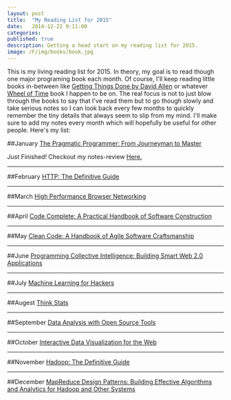 ```yaml
---
layout: post
title:  "My Reading List for 2015"
date:   2014-12-22 9:11:00
categories: 
published: true
description: Getting a head start on my reading list for 2015. 
image: /F/img/books/book.jpg
---
```


This is my living reading list for 2015.  In theory, my goal is to read though one major programing book each month. Of course, I'll keep reading little books in-between like [Getting Things Done by David Allen]( http://amzn.com/0142000280) or whatever [Wheel of Time](http://amzn.com/0812511816) book I happen to be on.  The real focus is not to just blow through the books to say that I've read them but to go though slowly and take serious notes so I can look back every few months to quickly remember the tiny details that always seem to slip from my mind. I'll make sure to add my notes every month which will hopefully be useful for other people.  Here's my list:

##January
[The Pragmatic Programmer: From Journeyman to Master](http://amzn.com/020161622X)

Just Finished! Checkout my notes-review [Here.](/the-pragmatic-programer)

------

##February
[HTTP: The Definitive Guide](http://amzn.com/1565925092)

------

##March
[High Performance Browser Networking](http://amzn.com/1449344763)

------

##April
[Code Complete: A Practical Handbook of Software Construction](http://amzn.com/0735619670)

------

##May
[Clean Code: A Handbook of Agile Software Craftsmanship](http://amzn.com/0132350882)

------

##June
[Programming Collective Intelligence: Building Smart Web 2.0 Applications](http://amzn.com/0596529325)

------

##July
[Machine Learning for Hackers](http://amzn.com/1449303714)

------

##Augest
[Think Stats](http://amzn.com/1449307116)

------

##September
[Data Analysis with Open Source Tools](http://amzn.com/0596802358)

------

##October
[Interactive Data Visualization for the Web](http://amzn.com/1449339735)

------

##November 
[Hadoop: The Definitive Guide](http://amzn.com/1491901632)

------

##December
[MapReduce Design Patterns: Building Effective Algorithms and Analytics for Hadoop and Other Systems](http://amzn.com/1449327176)
